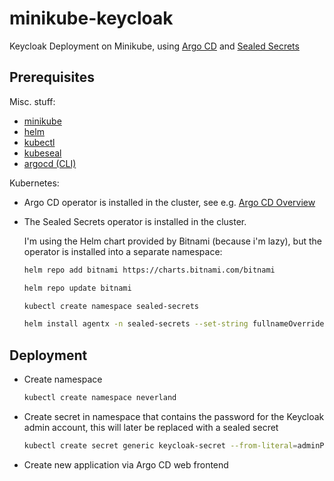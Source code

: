 # minikube-keycloak

Keycloak Deployment on Minikube, using [Argo CD](https://argoproj.github.io/cd/) and [Sealed Secrets](https://github.com/bitnami-labs/sealed-secrets)

## Prerequisites

Misc. stuff:
- [minikube](https://minikube.sigs.k8s.io/docs/)
- [helm](https://helm.sh/)
- [kubectl](https://kubernetes.io/de/docs/tasks/tools/install-kubectl/)
- [kubeseal](https://github.com/bitnami-labs/sealed-secrets)
- [argocd (CLI)](https://argo-cd.readthedocs.io/en/stable/cli_installation/)

Kubernetes:
- Argo CD operator is installed in the cluster, see e.g. [Argo CD Overview](https://kubebyexample.com/learning-paths/argo-cd/argo-cd-overview)
- The Sealed Secrets operator is installed in the cluster.
  
  I'm using the Helm chart provided by Bitnami (because i'm lazy), but the operator is installed into a separate namespace:

  ```bash
  helm repo add bitnami https://charts.bitnami.com/bitnami
  ```

  ```bash
  helm repo update bitnami
  ```

  ```bash
  kubectl create namespace sealed-secrets
  ```

  ```bash
  helm install agentx -n sealed-secrets --set-string fullnameOverride=sealed-secrets-controller bitnami/sealed-secrets
  ```

## Deployment

- Create namespace
  ```bash
  kubectl create namespace neverland
  ```
- Create secret in namespace that contains the password for the Keycloak admin account, this will later be replaced with a sealed secret
  ```bash
  kubectl create secret generic keycloak-secret --from-literal=adminPassword=[top secret password] -n neverland
  ```
- Create new application via Argo CD web frontend

